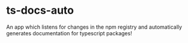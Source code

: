 # ts-docs-auto
An app which listens for changes in the npm registry and automatically generates documentation for typescript packages!
